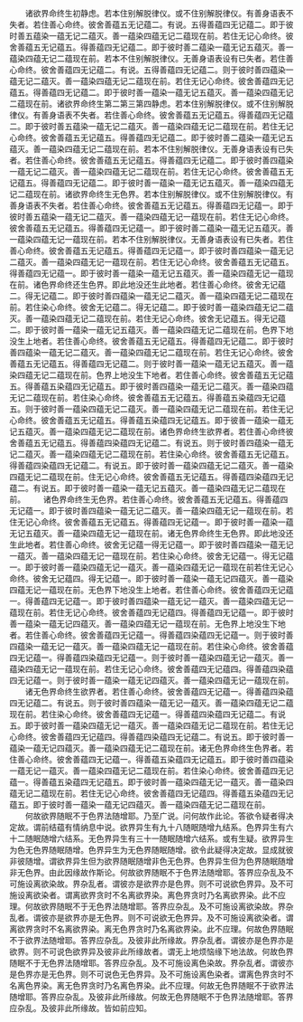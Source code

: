 <!-- { "loadSidebar": true } -->
　　诸欲界命终生初静虑。若本住别解脱律仪。或不住别解脱律仪。有善身语表不失者。若住善心命终。彼舍善蕴五无记蕴二。有说。五得善蕴四无记蕴二。即于彼时善五蕴染一蕴无记二蕴灭。善一蕴染四蕴无记二蕴现在前。若住无记心命终。彼舍善蕴五无记蕴五。得善蕴四无记蕴二。即于彼时善二蕴染一蕴无记五蕴灭。善一蕴染四蕴无记二蕴现在前。若本不住别解脱律仪。无善身语表设有已失者。若住善心命终。彼舍善蕴四无记蕴二。有说。五得善蕴四无记蕴二。则于彼时善四蕴染一蕴无记二蕴灭。善一蕴染四蕴无记二蕴现在前。若住无记心命终。彼舍善蕴四无记蕴五。得善蕴四无记蕴二。即于彼时善一蕴染一蕴无记五蕴灭。善一蕴染四蕴无记二蕴现在前。诸欲界命终生第二第三第四静虑。若本住别解脱律仪。或不住别解脱律仪。有善身语表不失者。若住善心命终。彼舍善蕴五无记蕴五。得善蕴四无记蕴二。即于彼时善五蕴染一蕴无记二蕴灭。善一蕴染四蕴无记二蕴现在前。若住无记心命终。彼舍善蕴五无记蕴五。得善蕴四无记蕴二。即于彼时善二蕴染一蕴无记五蕴灭。善一蕴染四蕴无记二蕴现在前。若本不住别解脱律仪。无善身语表设有已失者。若住善心命终。彼舍善蕴五无记蕴五。得善蕴四无记蕴二。即于彼时善四蕴染一蕴无记二蕴灭。善一蕴染四蕴无记二蕴现在前。若住无记心命终。彼舍善蕴五无记蕴五。得善蕴四无记蕴二。即于彼时善一蕴染一蕴无记五蕴灭。善一蕴染四蕴无记二蕴现在前。诸欲界命终生无色界。若本住别解脱律仪。或不住别解脱律仪。有善身语表不失者。若住善心命终。彼舍善蕴五无记蕴五。得善蕴四无记蕴一。即于彼时善五蕴染一蕴无记二蕴灭。善一蕴染四蕴无记一蕴现在前。若住无记心命终。彼舍善蕴五无记蕴五。得善蕴四无记蕴一。即于彼时善二蕴染一蕴无记五蕴灭。善一蕴染四蕴无记一蕴现在前。若本不住别解脱律仪。无善身语表设有已失者。若住善心命终。彼舍善蕴五无记蕴五。得善蕴四无记蕴一。即于彼时善四蕴染一蕴无记二蕴灭。善一蕴染四蕴无记一蕴现在前。若住无记心命终。彼舍善蕴五无记蕴五。得善蕴四无记蕴一。即于彼时善一蕴染一蕴无记五蕴灭。善一蕴染四蕴无记一蕴现在前。诸色界命终还生色界。即此地没还生此地者。若住善心命终。彼舍无记蕴二。得无记蕴二。即于彼时善四蕴染一蕴无记二蕴灭。善一蕴染四蕴无记二蕴现在前。若住染心命终。彼舍无记蕴二。得无记蕴二。即于彼时善一蕴染四蕴无记二蕴灭。善一蕴染四蕴无记二蕴现在前。若住无记心命终。彼舍无记蕴五。得无记蕴二。即于彼时善一蕴染一蕴无记五蕴灭。善一蕴染四蕴无记二蕴现在前。色界下地没生上地者。若住善心命终。彼舍善蕴五无记蕴五。得善蕴四无记蕴二。即于彼时善四蕴染一蕴无记二蕴灭。善一蕴染四蕴无记二蕴现在前。若住无记心命终。彼舍善蕴五无记蕴五。得善蕴四无记蕴二。则于彼时善一蕴染一蕴无记五蕴灭。善一蕴染四蕴无记二蕴现在前。色界上地没生下地者。若住善心命终。彼舍善蕴五无记蕴五。得善蕴五染蕴四无记蕴五。即于彼时善四蕴染一蕴无记二蕴灭。善一蕴染四蕴无记二蕴现在前。若住染心命终。彼舍善蕴五无记蕴五。得善蕴五染蕴四无记蕴五。则于彼时善一蕴染四蕴无记二蕴灭。善一蕴染四蕴无记二蕴现在前。若住无记心命终。彼舍善蕴五无记蕴五。得善蕴五染蕴四无记蕴五。即于彼善一蕴染一蕴无记五蕴灭。善一蕴染四蕴无记二蕴现在前。诸色界命终生欲界者。若住善心命终彼舍善蕴五无记蕴五。得善蕴四染蕴四无记蕴二。有说五。则于彼时善四蕴染一蕴无记二蕴灭。善一蕴染四蕴无记二蕴现在前。若住染心命终。彼舍善蕴五无记蕴五。得善蕴四染蕴四无记蕴二。有说五。即于彼时善一蕴染四蕴无记二蕴灭。善一蕴染四蕴无记二蕴现在前。住无记心命终。彼舍善蕴五无记蕴五。得善蕴四染蕴四无记蕴二。有说五。即于彼时善一蕴染一蕴无记五蕴灭。善一蕴染四蕴无记二蕴现在前。
　　诸色界命终生无色界。若住善心命终。彼舍善蕴五无记蕴五。得善蕴四无记蕴一。即于彼时善四蕴染一蕴无记二蕴灭。善一蕴染四蕴无记一蕴现在前。若住无记心命终。彼舍善蕴五无记蕴五。得善蕴四无记蕴一。即于彼时善一蕴染一蕴无记五蕴灭。善一蕴染四蕴无记一蕴现在前。诸无色界命终生无色界。即此地没还生此地者。若住善心命终。彼舍无记蕴一得无记蕴一。即于彼时善四蕴染一蕴无记一蕴灭。善一蕴染四蕴无记一蕴现在前。若住染心命终。彼舍无记蕴一。得无记蕴一。即于彼时善一蕴染四蕴无记一蕴灭。善一蕴染四蕴无记一蕴现在前若住无记心命终。彼舍无记蕴四。得无记蕴一。即于彼时善一蕴染一蕴无记四蕴灭。善一蕴染四蕴无记一蕴现在前。无色界下地没生上地者。若住善心命终。彼舍善蕴四无记蕴一。得善蕴四无记蕴一。即于彼时善四蕴染一蕴无记一蕴灭。善一蕴染四蕴无记一蕴现在前。若住无记心命终。彼舍善蕴四无记蕴四。得善蕴四无记蕴一。即于彼时善一蕴染一蕴无记四蕴灭。善一蕴染四蕴无记一蕴现在前。无色界上地没生下地者。若住善心命终。彼舍善蕴四无记蕴一。得善蕴四染蕴四无记蕴一。则于彼时善四蕴染一蕴无记一蕴灭。善一蕴染四蕴无记一蕴现在前。若住染心命终。彼舍善蕴四无记蕴一。得善蕴四染蕴四无记蕴一。则于彼时善一蕴染四蕴无记一蕴灭。善一蕴染四蕴无记一蕴现在前。若住无记心命终。彼舍善蕴四无记蕴四。得善蕴四染蕴四无记蕴一。则于彼时善一蕴染一蕴无记四蕴灭。善一蕴染四蕴无记一蕴现在前。
　　诸无色界命终生欲界者。若住善心命终。彼舍善蕴四无记蕴一。得善蕴四染蕴四无记蕴二。有说五。则于彼时善四蕴染一蕴无记一蕴灭。善一蕴染四蕴无记二蕴现在前。若住染心命终。彼舍善蕴四无记蕴一。得善蕴四染蕴四无记蕴二。有说五。即于彼时善一蕴染四蕴无记一蕴灭。善一蕴染四蕴无记二蕴现在前。若住无记心命终。彼舍善蕴四无记蕴四。得善蕴四染蕴四无记蕴二。有说五。即于彼时善一蕴染一蕴无记四蕴灭。善一蕴染四蕴无记二蕴现在前。诸无色界命终生色界者。若住善心命终。彼舍善蕴四无记蕴一。得善蕴五染蕴四无记蕴五。即于彼时善四蕴染一蕴无记一蕴灭。善一蕴染四蕴无记二蕴现在前。若住染心命终。彼舍善蕴四无记蕴一。得善蕴五染蕴四无记蕴五。即于彼时善一蕴染四蕴无记一蕴灭。善一蕴染四蕴无记二蕴现在前。若住无记心命终。彼舍善蕴四无记蕴四。得善蕴五染蕴四无记蕴五。即于彼时善一蕴染一蕴无记四蕴灭。善一蕴染四蕴无记二蕴现在前。
　　何故欲界随眠不于色界法随增耶。乃至广说。问何故作此论。答欲令疑者得决定故。谓前结蕴有情纳息中说。欲界异生有九十八随眠随增九结系。色界异生有六十二随眠随增六结系。无色界异生有三十一随眠随增六结系。或有生疑。欲界异生为色无色界随眠随增。色界异生为无色界随眠随增。欲令此疑得决定故。显成就彼非彼随增。谓欲界异生但为欲界随眠随增非色无色界。色界异生但为色界随眠随增非无色界。由此因缘故作斯论。何故欲界随眠不于色界法随增耶。答界应杂乱及不可施设离欲染故。界杂乱者。谓彼亦是欲界亦是色界。则不可说欲色界异。及不可施设离欲染者。谓离欲界贪时不名离欲界染。离色界贪时乃名离欲界染。此不应理。何故欲界随眠不于无色界法随增耶。答界应杂乱。及不可施设离欲染故。界杂乱者。谓彼亦是欲界亦是无色界。则不可说欲无色界异。及不可施设离欲染者。谓离欲界贪时不名离欲界染。离无色界贪时乃名离欲界染。此不应理。何故色界随眠不于欲界法随增耶。答界应杂乱。及彼非此所缘故。界杂乱者。谓彼亦是色界亦是欲界。则不可说色欲界异及彼非此所缘故者。谓无上地烦恼缘下地法故。何故色界随眠不于无色界法随增耶。答界应杂乱。及不可施设离色染故。界杂乱者。谓彼亦是色界亦是无色界。则不可说色无色界异。及不可施设离色染者。谓离色界贪时不名离色界染。离无色界贪时乃名离色界染。此不应理。何故无色界随眠不于欲界法随增耶。答界应杂乱。及彼非此所缘故。何故无色界随眠不于色界法随增耶。答界应杂乱。及彼非此所缘故。皆如前应知。
